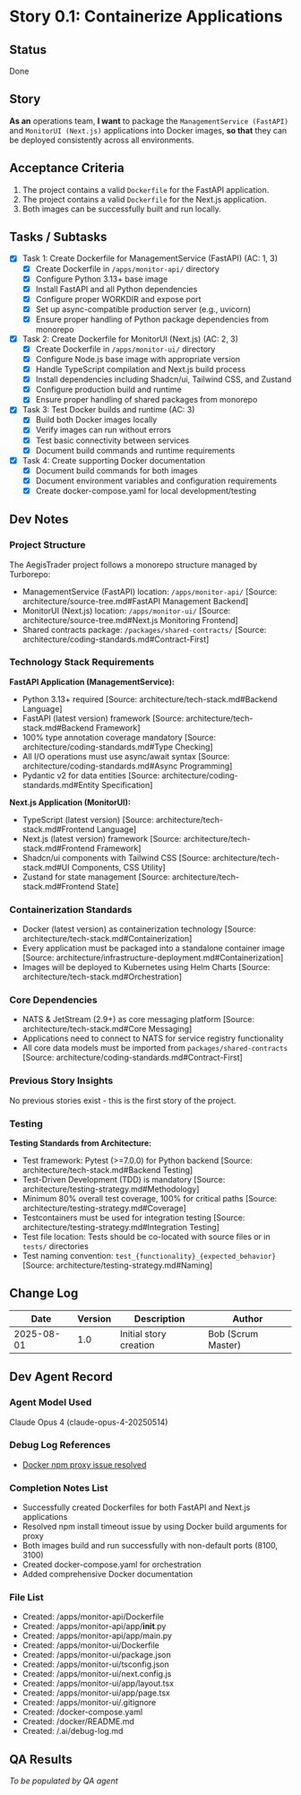 # Story 0.1: Containerize Applications

## Status
Done

## Story
**As an** operations team,
**I want** to package the `ManagementService (FastAPI)` and `MonitorUI (Next.js)` applications into Docker images,
**so that** they can be deployed consistently across all environments.

## Acceptance Criteria
1. The project contains a valid `Dockerfile` for the FastAPI application.
2. The project contains a valid `Dockerfile` for the Next.js application.
3. Both images can be successfully built and run locally.

## Tasks / Subtasks
- [x] Task 1: Create Dockerfile for ManagementService (FastAPI) (AC: 1, 3)
  - [x] Create Dockerfile in `/apps/monitor-api/` directory
  - [x] Configure Python 3.13+ base image
  - [x] Install FastAPI and all Python dependencies
  - [x] Configure proper WORKDIR and expose port
  - [x] Set up async-compatible production server (e.g., uvicorn)
  - [x] Ensure proper handling of Python package dependencies from monorepo
- [x] Task 2: Create Dockerfile for MonitorUI (Next.js) (AC: 2, 3)
  - [x] Create Dockerfile in `/apps/monitor-ui/` directory
  - [x] Configure Node.js base image with appropriate version
  - [x] Handle TypeScript compilation and Next.js build process
  - [x] Install dependencies including Shadcn/ui, Tailwind CSS, and Zustand
  - [x] Configure production build and runtime
  - [x] Ensure proper handling of shared packages from monorepo
- [x] Task 3: Test Docker builds and runtime (AC: 3)
  - [x] Build both Docker images locally
  - [x] Verify images can run without errors
  - [x] Test basic connectivity between services
  - [x] Document build commands and runtime requirements
- [x] Task 4: Create supporting Docker documentation
  - [x] Document build commands for both images
  - [x] Document environment variables and configuration requirements
  - [x] Create docker-compose.yaml for local development/testing

## Dev Notes

### Project Structure
The AegisTrader project follows a monorepo structure managed by Turborepo:
- ManagementService (FastAPI) location: `/apps/monitor-api/` [Source: architecture/source-tree.md#FastAPI Management Backend]
- MonitorUI (Next.js) location: `/apps/monitor-ui/` [Source: architecture/source-tree.md#Next.js Monitoring Frontend]
- Shared contracts package: `/packages/shared-contracts/` [Source: architecture/coding-standards.md#Contract-First]

### Technology Stack Requirements

**FastAPI Application (ManagementService):**
- Python 3.13+ required [Source: architecture/tech-stack.md#Backend Language]
- FastAPI (latest version) framework [Source: architecture/tech-stack.md#Backend Framework]
- 100% type annotation coverage mandatory [Source: architecture/coding-standards.md#Type Checking]
- All I/O operations must use async/await syntax [Source: architecture/coding-standards.md#Async Programming]
- Pydantic v2 for data entities [Source: architecture/coding-standards.md#Entity Specification]

**Next.js Application (MonitorUI):**
- TypeScript (latest version) [Source: architecture/tech-stack.md#Frontend Language]
- Next.js (latest version) framework [Source: architecture/tech-stack.md#Frontend Framework]
- Shadcn/ui components with Tailwind CSS [Source: architecture/tech-stack.md#UI Components, CSS Utility]
- Zustand for state management [Source: architecture/tech-stack.md#Frontend State]

### Containerization Standards
- Docker (latest version) as containerization technology [Source: architecture/tech-stack.md#Containerization]
- Every application must be packaged into a standalone container image [Source: architecture/infrastructure-deployment.md#Containerization]
- Images will be deployed to Kubernetes using Helm Charts [Source: architecture/tech-stack.md#Orchestration]

### Core Dependencies
- NATS & JetStream (2.9+) as core messaging platform [Source: architecture/tech-stack.md#Core Messaging]
- Applications need to connect to NATS for service registry functionality
- All core data models must be imported from `packages/shared-contracts` [Source: architecture/coding-standards.md#Contract-First]

### Previous Story Insights
No previous stories exist - this is the first story of the project.

### Testing

**Testing Standards from Architecture:**
- Test framework: Pytest (>=7.0.0) for Python backend [Source: architecture/tech-stack.md#Backend Testing]
- Test-Driven Development (TDD) is mandatory [Source: architecture/testing-strategy.md#Methodology]
- Minimum 80% overall test coverage, 100% for critical paths [Source: architecture/testing-strategy.md#Coverage]
- Testcontainers must be used for integration testing [Source: architecture/testing-strategy.md#Integration Testing]
- Test file location: Tests should be co-located with source files or in `tests/` directories
- Test naming convention: `test_{functionality}_{expected_behavior}` [Source: architecture/testing-strategy.md#Naming]

## Change Log
| Date | Version | Description | Author |
|------|---------|-------------|--------|
| 2025-08-01 | 1.0 | Initial story creation | Bob (Scrum Master) |

## Dev Agent Record

### Agent Model Used
Claude Opus 4 (claude-opus-4-20250514)

### Debug Log References
- [Docker npm proxy issue resolved](.ai/debug-log.md)

### Completion Notes List
- Successfully created Dockerfiles for both FastAPI and Next.js applications
- Resolved npm install timeout issue by using Docker build arguments for proxy
- Both images build and run successfully with non-default ports (8100, 3100)
- Created docker-compose.yaml for orchestration
- Added comprehensive Docker documentation

### File List
- Created: /apps/monitor-api/Dockerfile
- Created: /apps/monitor-api/app/__init__.py
- Created: /apps/monitor-api/app/main.py
- Created: /apps/monitor-ui/Dockerfile
- Created: /apps/monitor-ui/package.json
- Created: /apps/monitor-ui/tsconfig.json
- Created: /apps/monitor-ui/next.config.js
- Created: /apps/monitor-ui/app/layout.tsx
- Created: /apps/monitor-ui/app/page.tsx
- Created: /apps/monitor-ui/.gitignore
- Created: /docker-compose.yaml
- Created: /docker/README.md
- Created: /.ai/debug-log.md

## QA Results
_To be populated by QA agent_